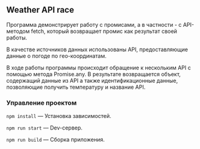 ## Weather API race

Программа демонстрирует работу с промисами, а в частности - с API-методом fetch, который возвращает промис как результат своей работы.

В качестве источников данных использованы API, предоставляющие данные о погоде по гео-координатам.

В ходе работы программы происходит обращение к нескольким API с помощью метода Promise.any. В результате возвращается объект, содержащий данные из API а также идентификационные данные, позволяющие получить температуру и название API.

### Управление проектом

`npm install` — Установка зависимостей.

`npm run start` — Dev-сервер.

`npm run build` — Сборка приложения.
